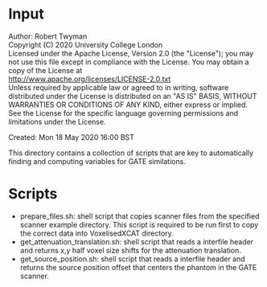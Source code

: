 # Input

Author: Robert Twyman<br />
Copyright (C) 2020 University College London<br />
Licensed under the Apache License, Version 2.0 (the "License");
you may not use this file except in compliance with the License.
You may obtain a copy of the License at
<br />
http://www.apache.org/licenses/LICENSE-2.0.txt
<br />
Unless required by applicable law or agreed to in writing, software
distributed under the License is distributed on an "AS IS" BASIS,
WITHOUT WARRANTIES OR CONDITIONS OF ANY KIND, either express or implied.
See the License for the specific language governing permissions and
limitations under the License.

Created:  Mon 18 May 2020 16:00 BST

This directory contains a collection of scripts that are key to automatically finding and computing variables for GATE similations.

Scripts
=======
* prepare_files.sh: shell script that copies scanner files from the specified scanner example directory. This script is required to be run first to copy the correct data into VoxelisedXCAT directory.
* get_attenuation_translation.sh: shell script that reads a interfile header and returns x,y half voxel size shifts for the attenuation translation.
* get_source_position.sh: shell script that reads a interfile header and returns the source position offset that centers the phantom in the GATE scanner.
